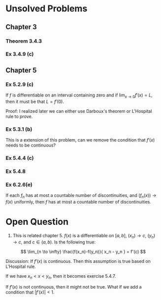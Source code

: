 
# Unsolved Problems

## Chapter 3

### Theorem 3.4.3

### Ex 3.4.9 (c)

## Chapter 5

### Ex 5.2.9 (c)

If $f$ is differentiable on an interval containing zero and if $\lim_{x \to 0} f'(x) = L$, then it must be that
$L = f'(0)$.

Proof: I realized later we can either use Darboux's theorem
or L'Hospital rule to prove.

### Ex 5.3.1 (b)

This is a extension of this problem, can we remove
the condition that $f'(x)$ needs to be continuous?

### Ex 5.4.4 (c)
### Ex 5.4.8

### Ex 6.2.6(e)

If each $f_n$ has at most a countable number of discontinuities,
and $(f_n(x)) \rightarrow f(x)$ uniformly,
then $f$ has at most a countable number of discontinuities.

# Open Question

1. This is related chapter 5. $f(x)$ is a differentiable on $[a, b]$, $(x_n) \rightarrow c$,
$(y_n) \rightarrow c$, and $c \in (a,b)$.
Is the following true:

$$ 
\lim_{n \to \infty}
\frac{f(x_n)-f(y_n)}{
x_n - y_n
} = f'(c)
$$

Discussion: If $f'(x)$ is continuous. Then this
assumption is true based on L'Hospital rule.

If we have $x_n < x < y_n$, then it becomes exercise 5.4.7.

If $f'(x)$ is not continuous,
then it might not be true.
What if we add a condition that $|f'(x)| < 1$.
 